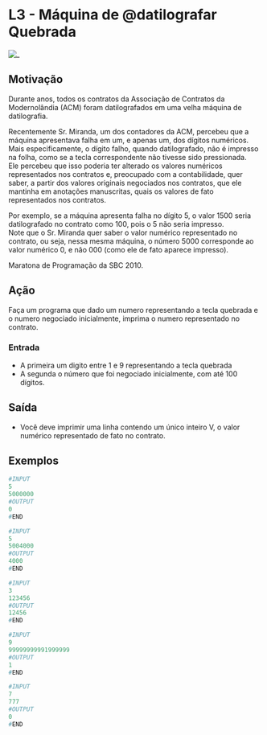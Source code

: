 # L3 - Máquina de @datilografar Quebrada

![_](https://raw.githubusercontent.com/qxcodefup/arcade/master/base/datilografar/cover.jpg)

## Motivação

Durante anos, todos os contratos da Associação de Contratos da Modernolândia (ACM) foram datilografados em uma velha máquina de datilografia.

Recentemente Sr. Miranda, um dos contadores da ACM, percebeu que a máquina apresentava falha em um, e apenas um, dos dígitos numéricos.  
Mais especificamente, o dígito falho, quando datilografado, não é impresso na folha, como se a tecla correspondente não tivesse sido pressionada.  
Ele percebeu que isso poderia ter alterado os valores numéricos representados nos contratos e, preocupado com a contabilidade, quer saber, a partir dos valores originais negociados nos contratos, que ele mantinha em anotações manuscritas, quais os valores de fato representados nos contratos.

Por exemplo, se a máquina apresenta falha no dígito 5, o valor 1500 seria datilografado no contrato como 100, pois o 5 não seria impresso.  
Note que o Sr. Miranda quer saber o valor numérico representado no contrato, ou seja, nessa mesma máquina, o número 5000 corresponde ao valor numérico 0, e não 000 (como ele de fato aparece impresso).

Maratona de Programação da SBC 2010.  

## Ação

Faça um programa que dado um numero representando a tecla quebrada e o numero negociado inicialmente, imprima o numero representado no contrato.

### Entrada

* A primeira um digito entre 1 e 9 representando a tecla quebrada
* A segunda o número que foi negociado inicialmente, com até 100 dígitos.

## Saída

* Você deve imprimir uma linha contendo um único inteiro V, o valor numérico representado de fato no contrato.

## Exemplos

``` py
#INPUT
5
5000000
#OUTPUT
0
#END
```

```py
#INPUT
5
5004000
#OUTPUT
4000
#END
```

```py
#INPUT
3
123456
#OUTPUT
12456
#END
```

```py
#INPUT
9
99999999991999999
#OUTPUT
1
#END
```

```py
#INPUT
7
777
#OUTPUT
0
#END
```
